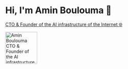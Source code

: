 # Hi, I'm Amin Boulouma 👋

[CTO & Founder of the AI infrastructure of the Internet 🌐](https://linktr.ee/aminblm)

<img src="https://user-images.githubusercontent.com/25132838/236373679-fa9a807d-1759-48e7-a60d-76ee701853a6.jpg" alt="Amin Boulouma CTO & Founder of the AI infrastructure of the Internet 🌐" width="100" height="100">
